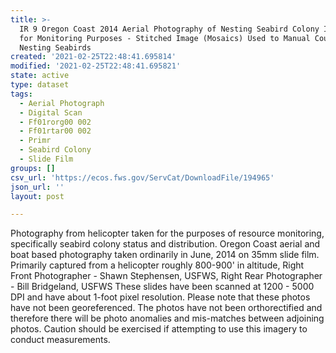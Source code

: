```yaml
---
title: >-
  IR 9 Oregon Coast 2014 Aerial Photography of Nesting Seabird Colony Islands
  for Monitoring Purposes - Stitched Image (Mosaics) Used to Manual Count
  Nesting Seabirds
created: '2021-02-25T22:48:41.695814'
modified: '2021-02-25T22:48:41.695821'
state: active
type: dataset
tags:
  - Aerial Photograph
  - Digital Scan
  - Ff01rorg00 002
  - Ff01rtar00 002
  - Primr
  - Seabird Colony
  - Slide Film
groups: []
csv_url: 'https://ecos.fws.gov/ServCat/DownloadFile/194965'
json_url: ''
layout: post

---
```

Photography from helicopter taken for the purposes of resource monitoring, specifically seabird colony status and distribution. Oregon Coast aerial and boat based photography taken ordinarily in June, 2014 on 35mm slide film. Primarily captured from a helicopter roughly 800-900' in altitude, Right Front Photographer - Shawn Stephensen, USFWS, Right Rear Photographer - Bill Bridgeland, USFWS These slides have been scanned at 1200 - 5000 DPI and have about 1-foot pixel resolution. Please note that these photos have not been georeferenced. The photos have not been orthorectified and therefore there will be photo anomalies and mis-matches between adjoining photos. Caution should be exercised if attempting to use this imagery to conduct measurements.
